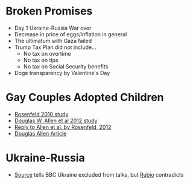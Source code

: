 # Broken Promises
- Day 1 Ukraine-Russia War over
- Decrease in price of eggs/inflation in general
- The ultimatum with Gaza failed
- Trump Tax Plan did not include...
	- No tax on overtime
	- No tax on tips
	- No tax on Social Security benefits
- Doge transparency by Valentine's Day
# Gay Couples Adopted Children
- [Rosenfeld 2010 study](https://sci-hub.ru/https://doi.org/10.1353/dem.0.0112)
- [Douglas W. Allen et al 2012 study](https://www.sfu.ca/~allen/RosenfeldCommentDemography.pdf)
- [Reply to Allen et al. by Rosenfeld, 2012](https://web.stanford.edu/~mrosenfe/Rosenfeld_Demography_reply_to_Allen_etal.pdf)
- [Douglas Allen Article](https://www.mercatornet.com/does_same_sex_parenting_really_make_no_difference)
# Ukraine-Russia
- [Source](https://www.bbc.com/news/articles/cm292319gr2o) tells BBC Ukraine excluded from talks, but [Rubio](https://www.reuters.com/world/rubio-says-coming-days-will-show-if-putin-serious-about-ukraine-peace-2025-02-16/) contradicts